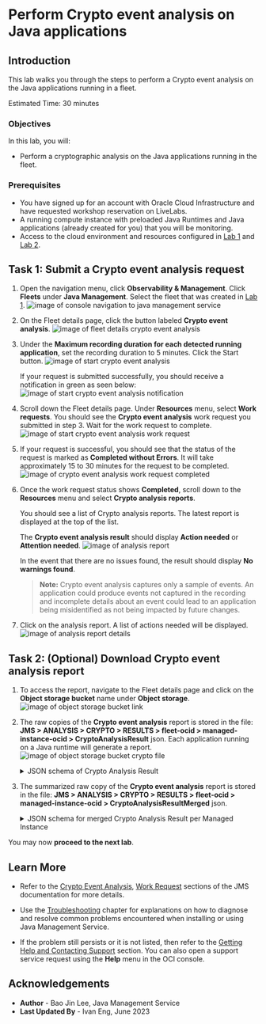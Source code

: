 # Perform Crypto event analysis on Java applications

## Introduction

This lab walks you through the steps to perform a Crypto event analysis on the Java applications running in a fleet.

Estimated Time: 30 minutes

### Objectives

In this lab, you will:

* Perform a cryptographic analysis on the Java applications running in the fleet.

### Prerequisites

* You have signed up for an account with Oracle Cloud Infrastructure and have requested workshop reservation on LiveLabs.
* A running compute instance with preloaded Java Runtimes and Java applications (already created for you) that you will be monitoring.
* Access to the cloud environment and resources configured in [Lab 1](?lab=setup-a-fleet) and [Lab 2](?lab=install-management-agent-script).

## Task 1: Submit a Crypto event analysis request

1. Open the navigation menu, click **Observability & Management**. Click **Fleets** under **Java Management**. Select the fleet that was created in [Lab 1](?lab=setup-a-fleet).
   ![image of console navigation to java management service](images/console-navigation-jms.png)

2. On the Fleet details page, click the button labeled **Crypto event analysis**.
   ![image of fleet details crypto event analysis](images/fleet-details-crypto-event-analysis.png)

3. Under the **Maximum recording duration for each detected running application**, set the recording duration to 5 minutes. Click the Start button.
   ![image of start crypto event analysis](images/start-crypto-event-analysis.png)

   If your request is submitted successfully, you should receive a notification in green as seen below:
   ![image of start crypto event analysis notification](images/start-crypto-event-analysis-notification.png)

4. Scroll down the Fleet details page. Under **Resources** menu, select **Work requests**. You should see the **Crypto event analysis** work request you submitted in step 3. Wait for the work request to complete.
   ![image of start crypto event analysis work request](images/crypto-event-analysis-work-request.png)

5. If your request is successful, you should see that the status of the request is marked as **Completed without Errors**.
It will take approximately 15 to 30 minutes for the request to be completed.
   ![image of crypto event analysis work request completed](images/crypto-event-analysis-work-request-completed.png)


6. Once the work request status shows **Completed**, scroll down to the **Resources** menu and select **Crypto analysis reports**.

   You should see a list of Crypto analysis reports. The latest report is displayed at the top of the list.

   The **Crypto event analysis result** should display **Action needed** or **Attention needed**.
   ![image of analysis report](images/crypto-analysis-report.png)

   In the event that there are no issues found, the result should display **No warnings found**.

   >**Note:** Crypto event analysis captures only a sample of events. An application could produce events not captured in the recording and incomplete details about an event could lead to an application being misidentified as not being impacted by future changes. 

7. Click on the analysis report. A list of actions needed will be displayed.
   ![image of analysis report details](images/analysis-report-details.png)


## Task 2: (Optional) Download Crypto event analysis report

1. To access the report, navigate to the Fleet details page and click on the **Object storage bucket** name under **Object storage**.
    ![image of object storage bucket link](images/object-storage-bucket-link.png)

2. The raw copies of the **Crypto event analysis** report is stored in the file: **JMS > ANALYSIS > CRYPTO > RESULTS > fleet-ocid > managed-instance-ocid > CryptoAnalysisResult** json. Each application running on a Java runtime will generate a report.
    ![image of object storage bucket crypto file](images/object-storage-bucket-crypto-file.png)

   <details>
      <summary>JSON schema of Crypto Analysis Result</summary>

      ```javascript
      {
        timeAnalyzed: date-time,
        cryptoRoadmapVersion: string,
        jvmVendor: string,
        jvmVersion: string,
        jvmDistribution: string,
        applicationName: string,
        applicationCommand: string,
        events: [
          {
            eventType: string,
            occurrences: int32,
            fields: [
              {
                key: string,
                value: string
              }
            ],
            findings: [
              {
                detectorName: string,
                detectorCategory: string,
                severity: string,
                detailsLink: url
              }
            ]
          }
        ]
      }
      ```
    </details>

3. The summarized raw copy of the **Crypto event analysis** report is stored in the file: **JMS > ANALYSIS > CRYPTO > RESULTS > fleet-ocid > managed-instance-ocid > CryptoAnalysisResultMerged** json.

   <details>
      <summary>JSON schema for merged Crypto Analysis Result per Managed Instance</summary>

      ```javascript
      {
        timeAnalyzed: date-time,
        cryptoRoadmapVersion: string,
        managedInstanceOcid: OCID,
        managedInstanceName: string,
        applications: [{
          name: string,
          command: string,
          events: [{
            eventType: string,
            occurrences: int32,
            fields: [{
              key: string,
              value: string
            }],
            findings: [{
              detectorName: string,
              detectorCategory: string,
              severity: string,
              detailsLink: url
            }]
          }]
        }]
      }
      ```
    </details>

You may now **proceed to the next lab**.

## Learn More
* Refer to the [Crypto Event Analysis](https://docs.oracle.com/en-us/iaas/jms/doc/advanced-features.html#GUID-7997AE3C-CF99-4EF5-9CDC-FC6FED67F920), [Work Request](https://docs.oracle.com/en-us/iaas/jms/doc/using-java-management-service.html#GUID-77AEEBC0-93A5-4E99-96D6-BEE0FEE4539F) sections of the JMS documentation for more details.

* Use the [Troubleshooting](https://docs.oracle.com/en-us/iaas/jms/doc/troubleshooting.html#GUID-2D613C72-10F3-4905-A306-4F2673FB1CD3) chapter for explanations on how to diagnose and resolve common problems encountered when installing or using Java Management Service.

* If the problem still persists or it is not listed, then refer to the [Getting Help and Contacting Support](https://docs.oracle.com/en-us/iaas/Content/GSG/Tasks/contactingsupport.htm) section. You can also open a support service request using the **Help** menu in the OCI console.



## Acknowledgements

* **Author** - Bao Jin Lee, Java Management Service
* **Last Updated By** - Ivan Eng, June 2023
